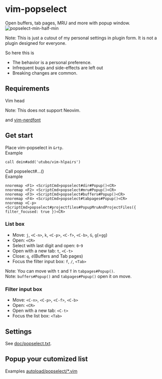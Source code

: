 # vim-popselect

Open buffers, tab pages, MRU and more with popup window.
![popselect-min-half-min](https://github.com/user-attachments/assets/b9996b2e-2936-4168-9c5d-6ac4264a5d3f)

Note: This is just a cutout of my personal settings in plugin form.
It is not a plugin designed for everyone.

So here this is

- The behavior is a personal preference.
- Infrequent bugs and side-effects are left out
- Breaking changes are common.

## Requirements

Vim head

Note: This does not support Neovim.


and [vim-nerdfont](https://github.com/lambdalisue/vim-nerdfont)

## Get start

Place vim-popselect in `&rtp`.  
Example
```vim
call dein#add('utubo/vim-hlpairs')
```

Call popselect#...()  
Example
```vim
nnoremap <F1> <ScriptCmd>popselect#dir#Popup()<CR>
nnoremap <F2> <ScriptCmd>popselect#mru#Popup()<CR>
nnoremap <F3> <ScriptCmd>popselect#buffers#Popup()<CR>
nnoremap <F4> <ScriptCmd>popselect#tabpages#Popup()<CR>
nnoremap <C-p> <ScriptCmd>popselect#projectfiles#PopupMruAndProjectFiles({ filter_focused: true })<CR>
```

### List box
- Move: `j`, `<C-n>`, `k`, `<C-p>`, `<C-f>`, `<C-b>`, `G`, `g`(=`gg`)
- Open: `<CR>`
- Select with last digit and open: `0`-`9`
- Open with a new tab: `t`, `<C-t>`
- Close: `q`, `d`(Buffers and Tab pages)
- Focus the filter input box: `f`, `/`, `<Tab>`

Note: You can move with `t` and `T` in `tabpages#Popup()`.  
Note: `buffers#Popup()` and `tabpages#Popup()` open it on move.

### Filter input box
- Move: `<C-n>`, `<C-p>`, `<C-f>`, `<C-b>`
- Open: `<CR>`
- Open with a new tab: `<C-t>`
- Focus the list box: `<Tab>`

## Settings
See [doc/popselect.txt](doc/popselect.txt).

## Popup your cutomized list
Examples
[autoload/popselect/*.vim](autoload/popselect)

